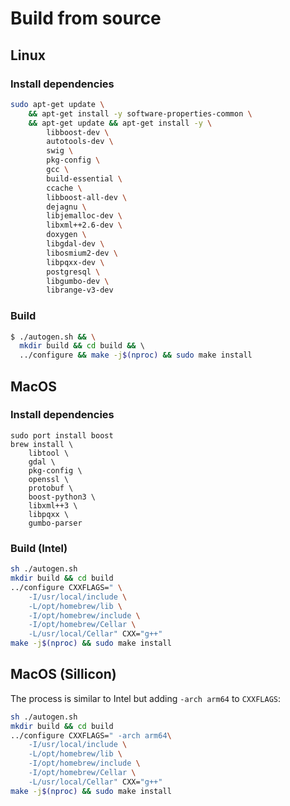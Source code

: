 # Build from source

## Linux

### Install dependencies

```sh
sudo apt-get update \
    && apt-get install -y software-properties-common \
    && apt-get update && apt-get install -y \
        libboost-dev \
        autotools-dev \
        swig \
        pkg-config \
        gcc \
        build-essential \
        ccache \
        libboost-all-dev \
        dejagnu \
        libjemalloc-dev \
        libxml++2.6-dev \
        doxygen \
        libgdal-dev \
        libosmium2-dev \
        libpqxx-dev \
        postgresql \
        libgumbo-dev \
        librange-v3-dev
```

### Build 

```sh
$ ./autogen.sh && \
  mkdir build && cd build && \ 
  ../configure && make -j$(nproc) && sudo make install
```

## MacOS

### Install dependencies

```
sudo port install boost
brew install \
    libtool \
    gdal \
    pkg-config \
    openssl \
    protobuf \
    boost-python3 \
    libxml++3 \
    libpqxx \
    gumbo-parser
```

### Build (Intel)

```sh
sh ./autogen.sh
mkdir build && cd build
../configure CXXFLAGS=" \
    -I/usr/local/include \
    -L/opt/homebrew/lib \
    -I/opt/homebrew/include \
    -I/opt/homebrew/Cellar \
    -L/usr/local/Cellar" CXX="g++"
make -j$(nproc) && sudo make install
```

## MacOS (Sillicon)

The process is similar to Intel but adding `-arch arm64` to `CXXFLAGS`:

```sh
sh ./autogen.sh
mkdir build && cd build
../configure CXXFLAGS=" -arch arm64\
    -I/usr/local/include \
    -L/opt/homebrew/lib \
    -I/opt/homebrew/include \
    -I/opt/homebrew/Cellar \
    -L/usr/local/Cellar" CXX="g++"
make -j$(nproc) && sudo make install
```

